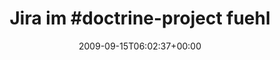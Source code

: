 ---
retweeted: false
source: <a href="http://twitter.com" rel="nofollow">Twitter Web Client</a>
entities:
  hashtags:
  - text: doctrine
    indices:
    - '8'
    - '17'
  symbols: []
  user_mentions: []
  urls: []
display_text_range:
- '0'
- '70'
favorite_count: '0'
id_str: '3999335693'
truncated: false
retweet_count: '0'
id: '3999335693'
created_at: Tue Sep 15 06:02:37 +0000 2009
favorited: false
full_text: 'Jira im #doctrine-project fuehlt sich noch etwas seltsam an. Abwarten.'
lang: de
tags:
- doctrine
- pesos:twitter
date: '2009-09-15T06:02:37+00:00'
src: https://twitter.com/bascht/status/3999335693
original_url: https://twitter.com/bascht/status/3999335693
type: twitter_tweet
text: 'Jira im #doctrine-project fuehlt sich noch etwas seltsam an. Abwarten.'
title: 'Jira im #doctrine-project fuehl'

---